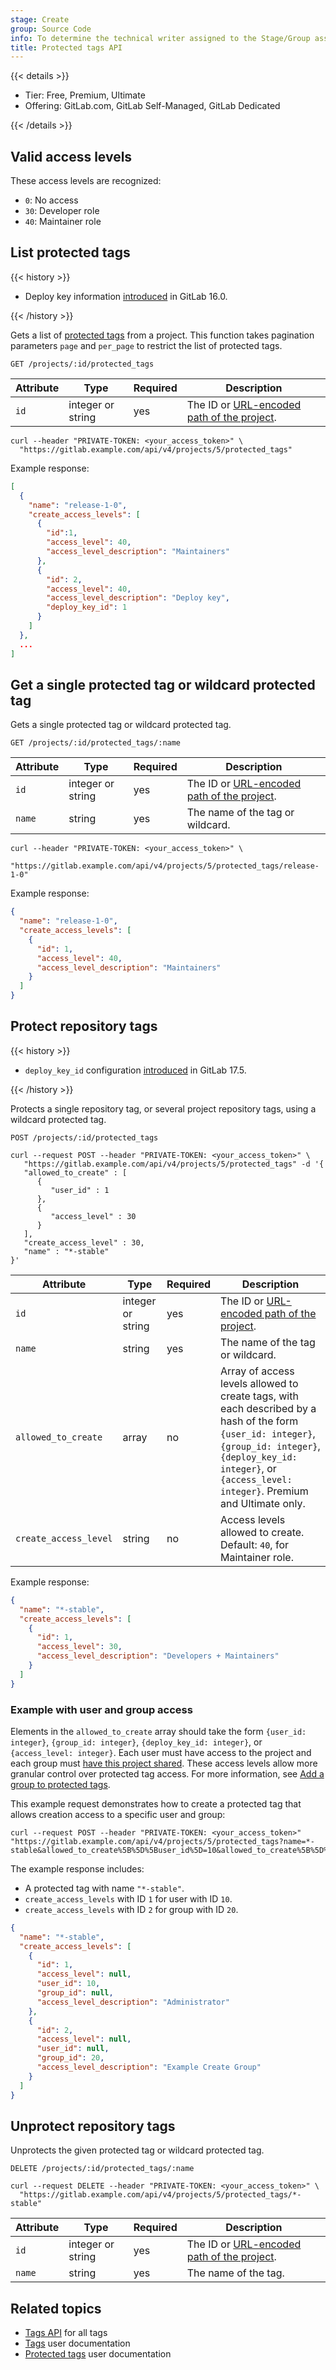```yaml
---
stage: Create
group: Source Code
info: To determine the technical writer assigned to the Stage/Group associated with this page, see https://handbook.gitlab.com/handbook/product/ux/technical-writing/#assignments
title: Protected tags API
---
```


{{< details >}}

- Tier: Free, Premium, Ultimate
- Offering: GitLab.com, GitLab Self-Managed, GitLab Dedicated

{{< /details >}}

## Valid access levels

These access levels are recognized:

- `0`: No access
- `30`: Developer role
- `40`: Maintainer role

## List protected tags

{{< history >}}

- Deploy key information [introduced](https://gitlab.com/gitlab-org/gitlab/-/merge_requests/116846) in GitLab 16.0.

{{< /history >}}

Gets a list of [protected tags](../user/project/protected_tags.md) from a project.
This function takes pagination parameters `page` and `per_page` to restrict the list of protected tags.

```plaintext
GET /projects/:id/protected_tags
```

| Attribute | Type | Required | Description |
| --------- | ---- | -------- | ----------- |
| `id` | integer or string | yes | The ID or [URL-encoded path of the project](rest/_index.md#namespaced-paths). |

```shell
curl --header "PRIVATE-TOKEN: <your_access_token>" \
  "https://gitlab.example.com/api/v4/projects/5/protected_tags"
```

Example response:

```json
[
  {
    "name": "release-1-0",
    "create_access_levels": [
      {
        "id":1,
        "access_level": 40,
        "access_level_description": "Maintainers"
      },
      {
        "id": 2,
        "access_level": 40,
        "access_level_description": "Deploy key",
        "deploy_key_id": 1
      }
    ]
  },
  ...
]
```

## Get a single protected tag or wildcard protected tag

Gets a single protected tag or wildcard protected tag.

```plaintext
GET /projects/:id/protected_tags/:name
```

| Attribute | Type | Required | Description |
| --------- | ---- | -------- | ----------- |
| `id` | integer or string | yes | The ID or [URL-encoded path of the project](rest/_index.md#namespaced-paths). |
| `name` | string | yes | The name of the tag or wildcard. |

```shell
curl --header "PRIVATE-TOKEN: <your_access_token>" \
  "https://gitlab.example.com/api/v4/projects/5/protected_tags/release-1-0"
```

Example response:

```json
{
  "name": "release-1-0",
  "create_access_levels": [
    {
      "id": 1,
      "access_level": 40,
      "access_level_description": "Maintainers"
    }
  ]
}
```

## Protect repository tags

{{< history >}}

- `deploy_key_id` configuration [introduced](https://gitlab.com/gitlab-org/gitlab/-/merge_requests/166866) in GitLab 17.5.

{{< /history >}}

Protects a single repository tag, or several project repository
tags, using a wildcard protected tag.

```plaintext
POST /projects/:id/protected_tags
```

```shell
curl --request POST --header "PRIVATE-TOKEN: <your_access_token>" \
   "https://gitlab.example.com/api/v4/projects/5/protected_tags" -d '{
   "allowed_to_create" : [
      {
         "user_id" : 1
      },
      {
         "access_level" : 30
      }
   ],
   "create_access_level" : 30,
   "name" : "*-stable"
}'
```

| Attribute | Type | Required | Description |
| --------- | ---- | -------- | ----------- |
| `id` | integer or string | yes | The ID or [URL-encoded path of the project](rest/_index.md#namespaced-paths). |
| `name` | string | yes | The name of the tag or wildcard. |
| `allowed_to_create`   | array  | no | Array of access levels allowed to create tags, with each described by a hash of the form `{user_id: integer}`, `{group_id: integer}`, `{deploy_key_id: integer}`, or `{access_level: integer}`. Premium and Ultimate only. |
| `create_access_level` | string | no | Access levels allowed to create. Default: `40`, for Maintainer role. |

Example response:

```json
{
  "name": "*-stable",
  "create_access_levels": [
    {
      "id": 1,
      "access_level": 30,
      "access_level_description": "Developers + Maintainers"
    }
  ]
}
```

### Example with user and group access

Elements in the `allowed_to_create` array should take the form `{user_id: integer}`, `{group_id: integer}`, `{deploy_key_id: integer}`, or `{access_level: integer}`.
Each user must have access to the project and each group must [have this project shared](../user/project/members/sharing_projects_groups.md).
These access levels allow more granular control over protected tag access.
For more information, see [Add a group to protected tags](../user/project/protected_tags.md#add-a-group-to-protected-tags).

This example request demonstrates how to create a protected tag that allows creation access
to a specific user and group:

```shell
curl --request POST --header "PRIVATE-TOKEN: <your_access_token>" "https://gitlab.example.com/api/v4/projects/5/protected_tags?name=*-stable&allowed_to_create%5B%5D%5Buser_id%5D=10&allowed_to_create%5B%5D%5Bgroup_id%5D=20"
```

The example response includes:

- A protected tag with name `"*-stable"`.
- `create_access_levels` with ID `1` for user with ID `10`.
- `create_access_levels` with ID `2` for group with ID `20`.

```json
{
  "name": "*-stable",
  "create_access_levels": [
    {
      "id": 1,
      "access_level": null,
      "user_id": 10,
      "group_id": null,
      "access_level_description": "Administrator"
    },
    {
      "id": 2,
      "access_level": null,
      "user_id": null,
      "group_id": 20,
      "access_level_description": "Example Create Group"
    }
  ]
}
```

## Unprotect repository tags

Unprotects the given protected tag or wildcard protected tag.

```plaintext
DELETE /projects/:id/protected_tags/:name
```

```shell
curl --request DELETE --header "PRIVATE-TOKEN: <your_access_token>" \
  "https://gitlab.example.com/api/v4/projects/5/protected_tags/*-stable"
```

| Attribute | Type | Required | Description |
| --------- | ---- | -------- | ----------- |
| `id` | integer or string | yes | The ID or [URL-encoded path of the project](rest/_index.md#namespaced-paths). |
| `name` | string | yes | The name of the tag. |

## Related topics

- [Tags API](tags.md) for all tags
- [Tags](../user/project/repository/tags/_index.md) user documentation
- [Protected tags](../user/project/protected_tags.md) user documentation
